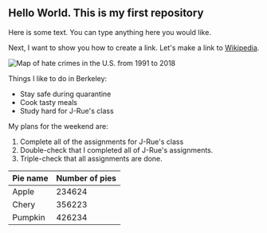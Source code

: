 ## Hello World. This is my first repository

Here is some text. You can type anything here you would like. 

Next, I want to show you how to create a link. Let's make a link to [Wikipedia](https://wikipedia.org/). 

![Map of hate crimes in the U.S. from 1991 to 2018](https://docs.google.com/spreadsheets/d/e/2PACX-1vSmYcYgIhp96_ky9_cC2WpmIEpskhGvQ6OIXit-ROB1ZNSeyuxHMQzQDmd3J6nNs8urDG8I_68Wema_/pubchart?oid=419315355&format=image)

Things I like to do in Berkeley:

* Stay safe during quarantine
* Cook tasty meals
* Study hard for J-Rue's class

My plans for the weekend are:

1. Complete all of the assignments for J-Rue's class
2. Double-check that I completed all of J-Rue's assignments.
3. Triple-check that all assignments are done.

| Pie name | Number of pies |
|----------|----------------|
| Apple    | 234624         |
| Chery    | 356223         |
| Pumpkin  | 426234         |

